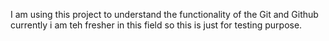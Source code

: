 I am using this project to understand the functionality of the Git and Github currently i am teh fresher in this field so this is just for testing purpose.
